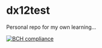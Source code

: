 # dx12test
Personal repo for my own learning...

[![BCH compliance](https://bettercodehub.com/edge/badge/lawfuyang/dx12test?branch=master)](https://bettercodehub.com/)
